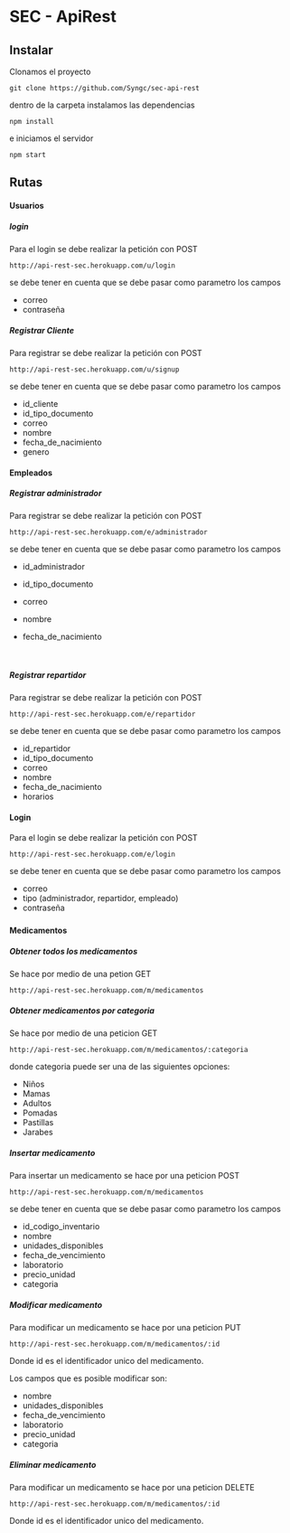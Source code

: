 # SEC - ApiRest



## Instalar

Clonamos el proyecto 

```
git clone https://github.com/Syngc/sec-api-rest
```

dentro de la carpeta instalamos las dependencias

```
npm install
```

e iniciamos el servidor

```
npm start
```



## Rutas

#### Usuarios

##### login

Para el login se debe realizar la petición con POST

```
http://api-rest-sec.herokuapp.com/u/login
```

se debe tener en cuenta que se debe pasar como parametro los campos

- correo
- contraseña

##### Registrar Cliente

Para registrar se debe realizar la petición con POST

```
http://api-rest-sec.herokuapp.com/u/signup
```

se debe tener en cuenta que se debe pasar como parametro los campos

- id_cliente 
- id_tipo_documento
- correo
- nombre
- fecha_de_nacimiento
- genero

#### Empleados

##### Registrar administrador

Para registrar se debe realizar la petición con POST

```
http://api-rest-sec.herokuapp.com/e/administrador
```

se debe tener en cuenta que se debe pasar como parametro los campos

- id_administrador 

- id_tipo_documento

- correo

- nombre

- fecha_de_nacimiento

  ​

##### Registrar repartidor

Para registrar se debe realizar la petición con POST

```
http://api-rest-sec.herokuapp.com/e/repartidor
```

se debe tener en cuenta que se debe pasar como parametro los campos

- id_repartidor 
- id_tipo_documento
- correo
- nombre
- fecha_de_nacimiento
- horarios

#### Login

Para el login se debe realizar la petición con POST

```
http://api-rest-sec.herokuapp.com/e/login
```

se debe tener en cuenta que se debe pasar como parametro los campos

- correo
- tipo (administrador, repartidor, empleado)
- contraseña

##### 

#### Medicamentos



##### Obtener todos los medicamentos

Se hace por medio de una petion GET

```
http://api-rest-sec.herokuapp.com/m/medicamentos
```

##### Obtener medicamentos por categoria

Se hace por medio de una peticion GET

```
http://api-rest-sec.herokuapp.com/m/medicamentos/:categoria
```

donde categoria puede ser una de las siguientes opciones:

- Niños
- Mamas
- Adultos
- Pomadas
- Pastillas
- Jarabes

##### Insertar medicamento

Para insertar un medicamento se hace por una peticion POST

```
http://api-rest-sec.herokuapp.com/m/medicamentos
```

se debe tener en cuenta que se debe pasar como parametro los campos

- id_codigo_inventario
- nombre
- unidades_disponibles
- fecha_de_vencimiento
- laboratorio
- precio_unidad
- categoria

##### Modificar medicamento

Para modificar un medicamento se hace por una peticion PUT

```
http://api-rest-sec.herokuapp.com/m/medicamentos/:id
```

Donde id es el identificador unico del medicamento.

Los campos que es posible modificar son:

- nombre
- unidades_disponibles
- fecha_de_vencimiento
- laboratorio
- precio_unidad
- categoria

##### Eliminar medicamento 

Para modificar un medicamento se hace por una peticion DELETE

```
http://api-rest-sec.herokuapp.com/m/medicamentos/:id
```

Donde id es el identificador unico del medicamento.